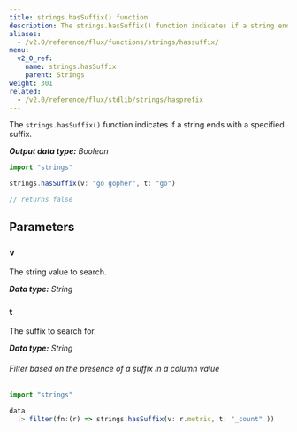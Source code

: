 ```yaml
---
title: strings.hasSuffix() function
description: The strings.hasSuffix() function indicates if a string ends with a specified suffix.
aliases:
  - /v2.0/reference/flux/functions/strings/hassuffix/
menu:
  v2_0_ref:
    name: strings.hasSuffix
    parent: Strings
weight: 301
related:
  - /v2.0/reference/flux/stdlib/strings/hasprefix
---
```


The `strings.hasSuffix()` function indicates if a string ends with a specified suffix.

_**Output data type:** Boolean_

```js
import "strings"

strings.hasSuffix(v: "go gopher", t: "go")

// returns false
```

## Parameters

### v
The string value to search.

_**Data type:** String_

### t
The suffix to search for.

_**Data type:** String_

###### Filter based on the presence of a suffix in a column value
```js
import "strings"

data
  |> filter(fn:(r) => strings.hasSuffix(v: r.metric, t: "_count" ))
```
